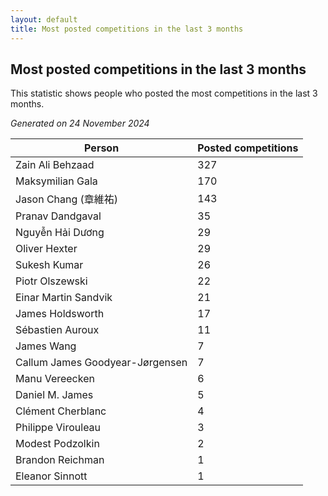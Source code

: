 ```yaml
---
layout: default
title: Most posted competitions in the last 3 months
---
```

## Most posted competitions in the last 3 months
This statistic shows people who posted the most competitions in the last 3 months.

*Generated on 24 November 2024*

| Person | Posted competitions |
| --- | --- |
| Zain Ali Behzaad | 327 |
| Maksymilian Gala | 170 |
| Jason Chang (章維祐) | 143 |
| Pranav Dandgaval | 35 |
| Nguyễn Hải Dương | 29 |
| Oliver Hexter | 29 |
| Sukesh Kumar | 26 |
| Piotr Olszewski | 22 |
| Einar Martin Sandvik | 21 |
| James Holdsworth | 17 |
| Sébastien Auroux | 11 |
| James Wang | 7 |
| Callum James Goodyear-Jørgensen | 7 |
| Manu Vereecken | 6 |
| Daniel M. James | 5 |
| Clément Cherblanc | 4 |
| Philippe Virouleau | 3 |
| Modest Podzolkin | 2 |
| Brandon Reichman | 1 |
| Eleanor Sinnott | 1 |
